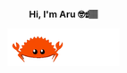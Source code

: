 <p align="center" width="300">
    <h3 align="center">Hi, I'm Aru 🤓☝🏽</h3>
</p>
<p align="center" width="300">
   <img align="center" width="200" src="crab.gif" />
</p>

